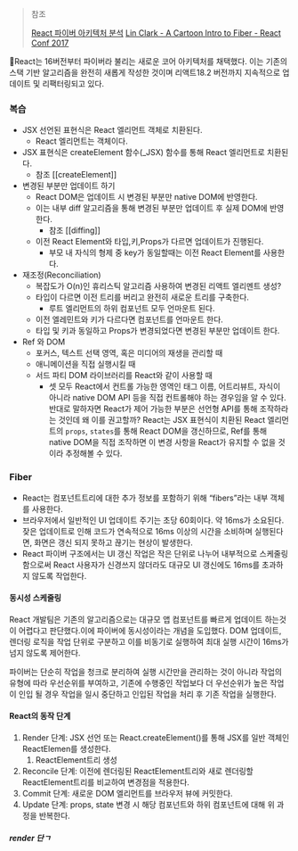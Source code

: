 > 참조
> 
> [React 파이버 아키텍처 분석](https://d2.naver.com/helloworld/2690975)
> [Lin Clark - A Cartoon Intro to Fiber - React Conf 2017](https://www.youtube.com/watch?v=ZCuYPiUIONs&t=1334s)


React는 16버전부터 파이버라 불리는 새로운 코어 아키텍처를 채택했다. 이는 기존의 스택 기반 알고리즘을 완전히 새롭게 작성한 것이며 리액트18.2 버전까지 지속적으로 업데이트 및 리팩터링되고 있다.

### 복습

- JSX 선언된 표현식은 React 엘리먼트 객체로 치환된다.
	- React 엘리먼트는 객체이다.
- JSX 표현식은 createElement 함수(_JSX) 함수를 통해 React 엘리먼트로 치환된다.
	- 참조 [[createElement]]
- 변경된 부분만 업데이트 하기
	- React DOM은 업데이트 시 변경된 부분만 native DOM에 반영한다.
	- 이는 내부 diff 알고리즘을 통해 변경된 부분만 업데이트 후 실제 DOM에 반영한다.
		- 참조 [[diffing]]
	- 이전 React Element와 타입,키,Props가 다르면 업데이트가 진행된다.
		- 부모 내 자식의 형제 중 key가 동일할때는 이전 React Element를 사용한다.
- 재조정(Reconciliation)
	- 복잡도가 O(n)인 휴리스틱 알고리즘 사용하여 변경된 리액트 엘리멘트 생성? 
	- 타입이 다르면 이전 트리를 버리고 완전히 새로운 트리를 구축한다.
		- 루트 엘리먼트의 하위 컴포넌트 모두 언마운트 된다.
	- 이전 엘레민트와 키가 다르다면 컴포넌트를 언마운트 한다.
	- 타입 및 키과 동일하고 Props가 변경되었다면 변경된 부분만 업데이트 한다.
- Ref 와 DOM
	- 포커스, 텍스트 선택 영역, 혹은 미디어의 재생을 관리할 때
	- 애니메이션을 직접 실행시킬 때
	- 서드 파티 DOM 라이브러리를 React와 같이 사용할 때
		- 셋 모두 React에서 컨트롤 가능한 영역인 태그 이름, 어트리뷰트, 자식이 아니라 native DOM API 등을 직접 컨트롤해야 하는 경우임을 알 수 있다. 반대로 말하자면 React가 제어 가능한 부분은 선언형 API를 통해 조작하라는 것인데 왜 이를 권고할까? React는 JSX 표현식이 치환된 React 엘리먼트의 `props`, `states`를 통해 React DOM을 갱신하므로, Ref를 통해 native DOM을 직접 조작하면 이 변경 사항을 React가 유지할 수 없을 것이라 추정해볼 수 있다.

### Fiber

- React는 컴포넌트트리에 대한 추가 정보를 포함하기 위해 “fibers”라는 내부 객체를 사용한다.
- 브라우저에서 일반적인 UI 업데이트 주기는 초당 60회이다. 약 16ms가 소요된다. 잦은 업데이트로 인해 코드가 연속적으로 16ms 이상의 시간을 소비하며 실행된다면, 화면은 갱신 되지 못하고 끊기는 현상이 발생한다.
- React 파이버 구조에서는 UI 갱신 작업은 작은 단위로 나누어 내부적으로 스케줄링 함으로써 React 사용자가 신경쓰지 않더라도 대규모 UI 갱신에도 16ms를 초과하지 않도록 작업한다.

#### 동시성 스케줄링

React 개발팀은 기존의 알고리즘으로는 대규모 앱 컴포넌트를 빠르게 업데이트 하는것이 어렵다고 판단했다.이에 파이버에 동시성이라는 개념을 도입했다. DOM 업데이트, 렌더링 로직을 작업 단위로 구분하고 이를 비동기로 실행하여 최대 실행 시간이 16ms가 넘지 않도록 제어한다.

파이버는 단순히 작업을 청크로 분리하여 실행 시간만을 관리하는 것이 아니라 작업의 유형에 따라 우선순위를 부여하고, 기존에 수행중인 작업보다 더 우선순위가 높은 작업이 인입 될 경우 작업을 일시 중단하고 인입된 작업을 처리 후 기존 작업을 실행한다.

#### React의 동작 단계

1. Render 단계: JSX 선언 또는 React.createElement()를 통해 JSX를 일반 객체인 ReactElemen를 생성한다.
	1. ReactElement트리 생성
2. Reconcile 단계: 이전에 렌더링된 ReactElement트리와 새로 렌더링할 ReactElement트리를 비교하여 변경점을 적용한다.
3. Commit 단계: 새로운 DOM 엘리먼트를 브라우저 뷰에 커밋한다.
4. Update 단계: props, state 변경 시 해당 컴포넌트와 하위 컴포넌트에 대해 위 과정을 반복한다.

##### render 단ㄱ
